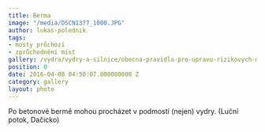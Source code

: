 ```yaml
---
title: Berma
image: "/media/DSCN1377_1000.JPG"
author: lukas-polednik
tags:
- mosty průchozí
- zprůchodnění míst
gallery: /vydra/vydry-a-silnice/obecna-pravidla-pro-upravu-rizikovych-mist
position: 0
date: 2016-04-08 04:50:07.000000000 Z
category: gallery
layout: photo
---
```

Po betonové bermě mohou procházet v podmostí (nejen) vydry. (Luční
potok, Dačicko)
